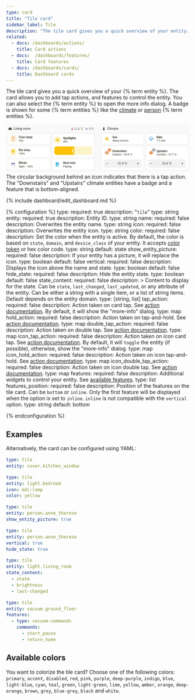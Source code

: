 ```yaml
---
type: card
title: "Tile card"
sidebar_label: Tile
description: "The tile card gives you a quick overview of your entity. The card allows you to toggle the entity, show the more-info dialog, or custom actions."
related:
  - docs: /dashboards/actions/
    title: Card actions
  - docs:  /dashboards/features/
    title: Card features
  - docs: /dashboards/cards/
    title: Dashboard cards
---
```


The tile card gives you a quick overview of your {% term entity %}. The card allows you to add tap actions, and features to control the entity. You can also select the {% term entity %} to open the more info dialog. A badge is shown for some {% term entities %} like the [climate](/integrations/climate) or [person](/integrations/person) {% term entities %}.

<p class='img'>
  <img src='/images/dashboards/tile_card_tap_action.webp' alt='Screenshot of tile cards'>
  The circular background behind an icon indicates that there is a tap action.
  The "Downstairs" and "Upstairs" climate entities have a badge and a feature that is bottom-aligned.
</p>

{% include dashboard/edit_dashboard.md %}

{% configuration %}
type:
  required: true
  description: "`tile`"
  type: string
entity:
  required: true
  description: Entity ID.
  type: string
name:
  required: false
  description: Overwrites the entity name.
  type: string
icon:
  required: false
  description: Overwrites the entity icon.
  type: string
color:
  required: false
  description: Set the color when the entity is active. By default, the color is based on `state`, `domain`, and `device_class` of your entity. It accepts [color token](/dashboards/tile/#available-colors) or hex color code.
  type: string
  default: state
show_entity_picture:
  required: false
  description: If your entity has a picture, it will replace the icon.
  type: boolean
  default: false
vertical:
  required: false
  description: Displays the icon above the name and state.
  type: boolean
  default: false
hide_state:
  required: false
  description: Hide the entity state.
  type: boolean
  default: false
state_content:
  required: false
  description: >
    Content to display for the state. Can be `state`, `last_changed`, `last_updated`, or any attribute of the entity. Can be either a string with a single item, or a list of string items. Default depends on the entity domain.
  type: [string, list]
tap_action:
  required: false
  description: Action taken on card tap. See [action documentation](/dashboards/actions/#tap-action). By default, it will show the "more-info" dialog.
  type: map
hold_action:
  required: false
  description: Action taken on tap-and-hold. See [action documentation](/dashboards/actions/#hold-action).
  type: map
double_tap_action:
  required: false
  description: Action taken on double tap. See [action documentation](/dashboards/actions/#double-tap-action).
  type: map
icon_tap_action:
  required: false
  description: Action taken on icon card tap. See [action documentation](/dashboards/actions/#tap-action). By default, it will `toggle` the entity (if possible), otherwise, show the "more-info" dialog.
  type: map
icon_hold_action:
  required: false
  description: Action taken on icon tap-and-hold. See [action documentation](/dashboards/actions/#hold-action).
  type: map
icon_double_tap_action:
  required: false
  description: Action taken on icon double tap. See [action documentation](/dashboards/actions/#double-tap-action).
  type: map
features:
  required: false
  description: Additional widgets to control your entity. See [available features](/dashboards/features).
  type: list
features_position:
  required: false
  description: Position of the features on the tile card. Can be `bottom` or `inline`. Only the first feature will be displayed when the option is set to `inline`. `inline` is not compatible with the `vertical` option.
  type: string
  default: bottom

{% endconfiguration %}

## Examples

Alternatively, the card can be configured using YAML:

```yaml
type: tile
entity: cover.kitchen_window
```

```yaml
type: tile
entity: light.bedroom
icon: mdi:lamp
color: yellow
```

```yaml
type: tile
entity: person.anne_therese
show_entity_picture: true
```

```yaml
type: tile
entity: person.anne_therese
vertical: true
hide_state: true
```

```yaml
type: tile
entity: light.living_room
state_content: 
  - state
  - brightness
  - last-changed
```

```yaml
type: tile
entity: vacuum.ground_floor
features:
  - type: vacuum-commands
    commands:
      - start_pause
      - return_home
```

## Available colors

You want to colorize the tile card? Choose one of the following colors: `primary`, `accent`, `disabled`, `red`, `pink`, `purple`, `deep-purple`, `indigo`, `blue`, `light-blue`, `cyan`, `teal`, `green`, `light-green`, `lime`, `yellow`, `amber`, `orange`, `deep-orange`, `brown`, `grey`, `blue-grey`, `black` and `white`.


